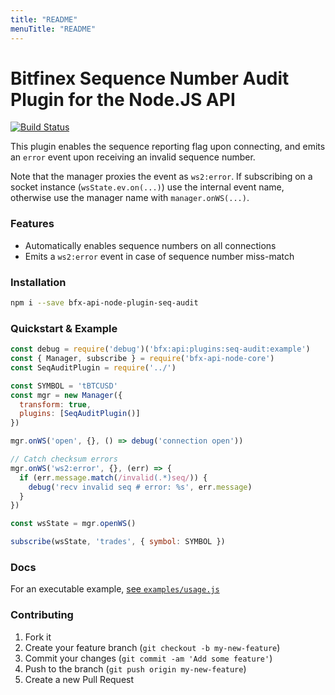 ```yaml
---
title: "README"
menuTitle: "README"
---
```

# Bitfinex Sequence Number Audit Plugin for the Node.JS API

[![Build Status](https://travis-ci.org/bitfinexcom/bfx-api-node-plugin-seq-audit.svg?branch=master)](https://travis-ci.org/bitfinexcom/bfx-api-node-plugin-seq-audit)

This plugin enables the sequence reporting flag upon connecting, and emits an `error` event upon receiving an invalid sequence number.

Note that the manager proxies the event as `ws2:error`. If subscribing on a socket instance (`wsState.ev.on(...)`) use the internal event name, otherwise use the manager name with `manager.onWS(...)`.

### Features

* Automatically enables sequence numbers on all connections
* Emits a `ws2:error` event in case of sequence number miss-match

### Installation

```bash
npm i --save bfx-api-node-plugin-seq-audit
```

### Quickstart & Example
```js
const debug = require('debug')('bfx:api:plugins:seq-audit:example')
const { Manager, subscribe } = require('bfx-api-node-core')
const SeqAuditPlugin = require('../')

const SYMBOL = 'tBTCUSD'
const mgr = new Manager({
  transform: true,
  plugins: [SeqAuditPlugin()]
})

mgr.onWS('open', {}, () => debug('connection open'))

// Catch checksum errors
mgr.onWS('ws2:error', {}, (err) => {
  if (err.message.match(/invalid(.*)seq/)) {
    debug('recv invalid seq # error: %s', err.message)
  }
})

const wsState = mgr.openWS()

subscribe(wsState, 'trades', { symbol: SYMBOL })
```

### Docs

For an executable example, [see `examples/usage.js`](/examples/usage.js)

### Contributing

1. Fork it
2. Create your feature branch (`git checkout -b my-new-feature`)
3. Commit your changes (`git commit -am 'Add some feature'`)
4. Push to the branch (`git push origin my-new-feature`)
5. Create a new Pull Request
